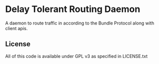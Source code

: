 # Delay Tolerant Routing Daemon

A daemon to route traffic in according to the Bundle Protocol along with client apis.

## License

All of this code is available under GPL v3 as specified in LICENSE.txt
